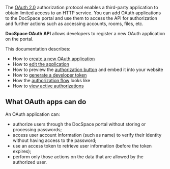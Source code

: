 The [OAuth 2.0](https://datatracker.ietf.org/doc/html/rfc6749) authorization protocol enables a third-party application to obtain limited access to an HTTP service. You can add OAuth applications to the DocSpace portal and use them to access the API for authorization and further actions such as accessing accounts, rooms, files, etc.

**DocSpace OAuth API** allows developers to register a new OAuth application on the portal. 

This documentation describes:

- How to [create a new OAuth application](../../Usage%20API/Creating%20OAuth%20App/index.md)
- How to [edit the application](../../Usage%20API/Editing%20OAuth%20App/index.md)
- How to preview the [authorization button](../../Usage%20API/Auth%20Button/index.md) and embed it into your website
- How to [generate a developer token](../../Usage%20API/Developer%20Token/index.md)
- How the [authorization flow](../../Usage%20API/Authorization%20Flow/index.md) looks like
- How to [view active authorizations](../../Usage%20API/Viewing%20Active%20Authorizations/index.md)

## What OAuth apps can do

An OAuth application can:

- authorize users through the DocSpace portal without storing or processing passwords;
- access user account information (such as name) to verify their identity without having access to the password;
- use an access token to retrieve user information (before the token expires);
- perform only those actions on the data that are allowed by the authorized user.
